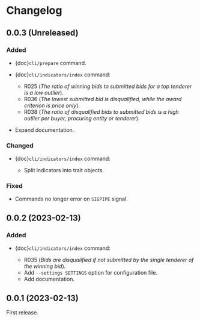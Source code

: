 # Changelog

## 0.0.3 (Unreleased)

### Added

- {doc}`cli/prepare` command.

- {doc}`cli/indicators/index` command:

  - R025 (*The ratio of winning bids to submitted bids for a top tenderer is a low outlier*).
  - R036 (*The lowest submitted bid is disqualified, while the award criterion is price only*).
  - R038 (*The ratio of disqualified bids to submitted bids is a high outlier per buyer, procuring entity or tenderer*).

- Expand documentation.

### Changed

- {doc}`cli/indicators/index` command:

  - Split indicators into trait objects.

### Fixed

- Commands no longer error on `SIGPIPE` signal.

## 0.0.2 (2023-02-13)

### Added

- {doc}`cli/indicators/index` command:

  - R035 (*Bids are disqualified if not submitted by the single tenderer of the winning bid*).
  - Add `--settings SETTINGS` option for configuration file.
  - Add documentation.

## 0.0.1 (2023-02-13)

First release.
